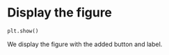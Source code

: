 # Display the figure

```python
plt.show()
```

We display the figure with the added button and label.
